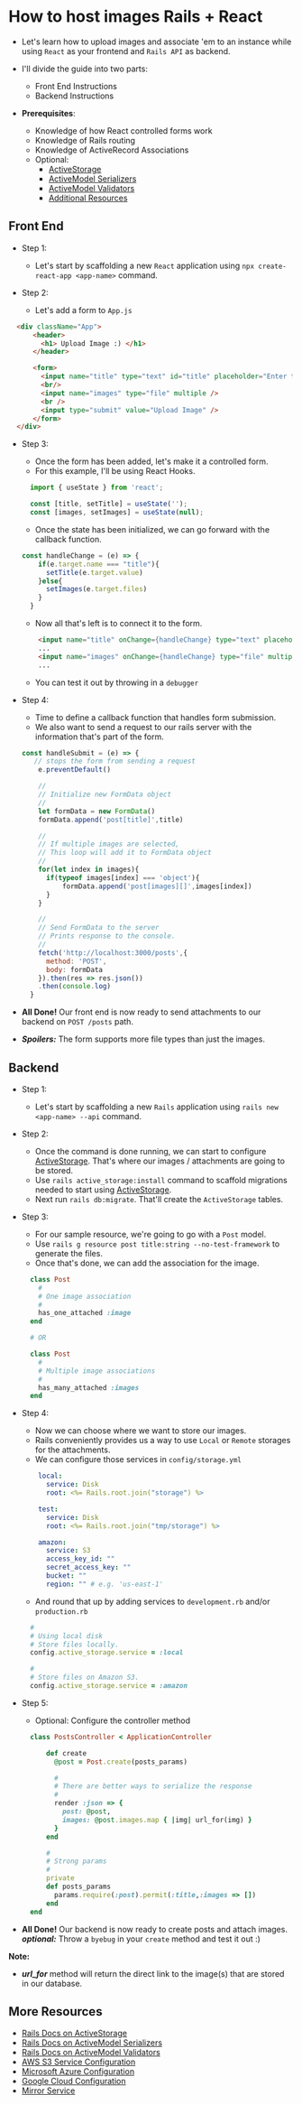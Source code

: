 # How to host images Rails + React
- Let's learn how to upload images and associate 'em to an instance while using `React` as your frontend and `Rails API` as backend.


- I'll divide the guide into two parts:
  - Front End Instructions
  - Backend Instructions


- **Prerequisites**:
  - Knowledge of how React controlled forms work
  - Knowledge of Rails routing
  - Knowledge of ActiveRecord Associations
  - Optional:
    - [ActiveStorage]
    - [ActiveModel Serializers]
    - [ActiveModel Validators]
    - [Additional Resources]

## Front End

- Step 1:
  - Let's start by scaffolding a new `React` application using `npx create-react-app <app-name>` command.


- Step 2:
  - Let's add a form to `App.js`
```html
  <div className="App">
      <header>
        <h1> Upload Image :) </h1>
      </header>

      <form>
        <input name="title" type="text" id="title" placeholder="Enter title.." />
        <br/>
        <input name="images" type="file" multiple />
        <br />
        <input type="submit" value="Upload Image" />
      </form>
  </div>
```

- Step 3:
  - Once the form has been added, let's make it a controlled form.
  - For this example, I'll be using React Hooks.
  ```js
    import { useState } from 'react';

    const [title, setTitle] = useState('');
    const [images, setImages] = useState(null);
  ```
  - Once the state has been initialized, we can go forward with the callback function.
  ```js
  const handleChange = (e) => {
      if(e.target.name === "title"){
        setTitle(e.target.value)
      }else{
        setImages(e.target.files)
      }
    }
  ```
  - Now all that's left is to connect it to the form.
  ```html
      <input name="title" onChange={handleChange} type="text" placeholder="Enter title.." />
      ...
      <input name="images" onChange={handleChange} type="file" multiple />
      ...
  ```
  - You can test it out by throwing in a `debugger`

- Step 4:
  - Time to define a callback function that handles form submission.
  - We also want to send a request to our rails server with the information that's part of the form.
  ```js
  const handleSubmit = (e) => {
     // stops the form from sending a request
      e.preventDefault()

      //
      // Initialize new FormData object
      //
      let formData = new FormData()
      formData.append('post[title]',title)

      //
      // If multiple images are selected,
      // This loop will add it to FormData object
      //
      for(let index in images){
        if(typeof images[index] === 'object'){
            formData.append('post[images][]',images[index])
        }
      }

      //
      // Send FormData to the server
      // Prints response to the console.
      //
      fetch('http://localhost:3000/posts',{
        method: 'POST',
        body: formData
      }).then(res => res.json())
      .then(console.log)
    }
  ```

- **All Done!** Our front end is now ready to send attachments to our backend on `POST /posts` path.

- ***Spoilers:*** The form supports more file types than just the images.

## Backend

- Step 1:
  - Let's start by scaffolding a new `Rails` application using `rails new <app-name> --api` command.


- Step 2:
  - Once the command is done running, we can start to configure [ActiveStorage]. That's where our images / attachments are going to be stored.
  - Use `rails active_storage:install` command to scaffold migrations needed to start using [ActiveStorage].
  - Next run `rails db:migrate`. That'll create the `ActiveStorage` tables.


- Step 3:
  - For our sample resource, we're going to go with a `Post` model.
  - Use `rails g resource post title:string --no-test-framework` to generate the files.
  - Once that's done, we can add the association for the image.

  ```ruby
    class Post
      #
      # One image association
      #
      has_one_attached :image
    end

    # OR

    class Post
      #
      # Multiple image associations
      #
      has_many_attached :images
    end
  ```

- Step 4:
  - Now we can choose where we want to store our images.
  - Rails conveniently provides us a way to use `Local` or `Remote` storages for the attachments.
  - We can configure those services in `config/storage.yml`
  ```yml
      local:
        service: Disk
        root: <%= Rails.root.join("storage") %>

      test:
        service: Disk
        root: <%= Rails.root.join("tmp/storage") %>

      amazon:
        service: S3
        access_key_id: ""
        secret_access_key: ""
        bucket: ""
        region: "" # e.g. 'us-east-1'
  ```

  - And round that up by adding services to `development.rb` and/or `production.rb`
  ```ruby
    #
    # Using local disk
    # Store files locally.
    config.active_storage.service = :local

    #
    # Store files on Amazon S3.
    config.active_storage.service = :amazon
  ```

- Step 5:
  - Optional: Configure the controller method
  ```ruby
    class PostsController < ApplicationController

        def create
          @post = Post.create(posts_params)

          #
          # There are better ways to serialize the response
          #
          render :json => {
            post: @post,
            images: @post.images.map { |img| url_for(img) }
          }
        end

        #
        # Strong params
        #
        private
        def posts_params
          params.require(:post).permit(:title,:images => [])
        end
    end
  ```

- **All Done!** Our backend is now ready to create posts and attach images. ***optional:*** Throw a `byebug` in your `create` method and test it out :)

**Note:**
- ***url_for*** method will return the direct link to the image(s) that are stored in our database.

## More Resources
- [Rails Docs on ActiveStorage]
- [Rails Docs on ActiveModel Serializers]
- [Rails Docs on ActiveModel Validators]
- [AWS S3 Service Configuration]
- [Microsoft Azure Configuration]
- [Google Cloud Configuration]
- [Mirror Service]

[Rails Docs on ActiveStorage]: https://edgeguides.rubyonrails.org/active_storage_overview.html
[ActiveStorage]: https://edgeguides.rubyonrails.org/active_storage_overview.html
[Rails Docs on ActiveModel Serializers]: https://github.com/rails-api/active_model_serializers
[ActiveModel Serializers]: https://github.com/rails-api/active_model_serializers
[Rails Docs on ActiveModel Validators]: https://api.rubyonrails.org/v6.1.3.1/classes/ActiveModel/Validator.html
[ActiveModel Validators]: https://api.rubyonrails.org/v6.1.3.1/classes/ActiveModel/Validator.html
[AWS S3 Service Configuration]: https://edgeguides.rubyonrails.org/active_storage_overview.html#s3-service-amazon-s3-and-s3-compatible-apis
[Microsoft Azure Configuration]: https://edgeguides.rubyonrails.org/active_storage_overview.html#microsoft-azure-storage-service
[Google Cloud Configuration]: https://edgeguides.rubyonrails.org/active_storage_overview.html#google-cloud-storage-service
[Mirror Service]: https://edgeguides.rubyonrails.org/active_storage_overview.html#mirror-service
[Additional Resources]: https://github.com/ShivangDave/hosting-images-rails-react/README.md#more-resources

